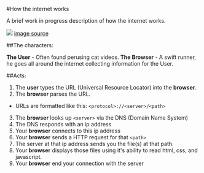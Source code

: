 #How the internet works

A brief work in progress description of how the internet works.

![](http://i.imgur.com/PNC6GhF.png)
[image source](http://www.tomshardware.com/news/internet-browser-vlad-Gerasimo-comic-strip,11598.html)

##The characters:

**The User** - Often found perusing cat videos.
**The Browser** - A swift runner, he goes all around the internet collecting information for the User.

##Acts:

1. The **user** types the URL (Universal Resource Locator) into the **browser**.
2. The **browser** parses the URL.
  * URLs are formatted like this:
    `<protocol>://<server>/<path>`
3. The **browser** looks up `<server>` via the DNS (Domain Name System)
4. The DNS responds with an ip address
5. Your **browser** connects to this ip address
6. Your **browser** sends a HTTP request for that `<path>`
7. The server at that ip address sends you the file(s) at that path.
8. Your **browser** displays those files using it's ability to read html, css, and javascript.
8. Your **browser** end your connection with the server
